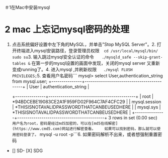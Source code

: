 ＃1在Mac中安装mysql
# 2 mac 上忘记mysql密码的处理
1. 点击系统偏好设置中左下角的MySQL，并单击"Stop MySQL Server"。2. 打开终端进入mysql安装路径，登录管理员权限```	cd /usr/local/mysql/bin/	sudo su```3. 输入跳过mysql安全认证的命令 ```	./mysqld_safe --skip-grant-tables &```	在第一步的mysql设置的画面中发现，关闭的mysql server 又重新变成running了。4. 进入mysql ,并刷新权限```	./mysql	FLUSH PRIVILEGES;```5. 查看用户名密码```	mysql> select User,authentication_string from mysql.user;	+---------------+-------------------------------------------+	| User          | authentication_string                     |

	


	 

	

	


	


	

	



	+---------------+-------------------------------------------+
	| root          | *94BDCEBE19083CE2A1F959FD02F964C7AF4CFC29 |
	| mysql.session | *THISISNOTAVALIDPASSWORDTHATCANBEUSEDHERE |
	| mysql.sys     | *THISISNOTAVALIDPASSWORDTHATCANBEUSEDHERE |
	+---------------+-------------------------------------------+
	3 rows in set (0.00 sec)```
		用户名为root，密码是经过md5加密的，可以在[md5在线解密](https://www.cmd5.com)网站进行解密查看。	如果可以找到密码，那么就可以使用密码登录了。```	mysql -u root -p```6. 如果密码解析不出来，或者想强制重置密码


	

	

- [] SD- [X] SDG
 
<!--stackedit_data:
eyJoaXN0b3J5IjpbLTEzNjE5MzMzODcsLTcxOTEyNjU4MywtMj
AzNzQ5NTgyMywtMTU1MDgyMjE4MywtMTg0MjM5Njg1NCw0OTA1
MjY0OTJdfQ==
-->